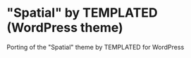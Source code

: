 # "Spatial" by TEMPLATED (WordPress theme)
Porting of the "Spatial" theme by TEMPLATED for WordPress

